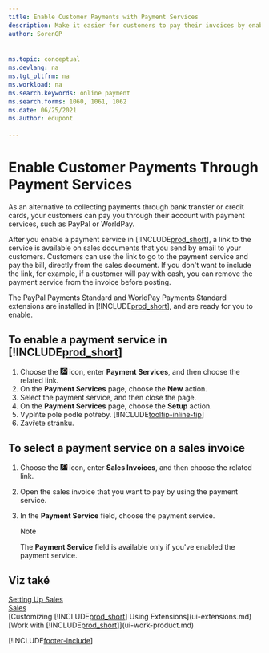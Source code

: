 ```yaml
---
title: Enable Customer Payments with Payment Services
description: Make it easier for customers to pay their invoices by enabling customer payments through payment services.
author: SorenGP


ms.topic: conceptual
ms.devlang: na
ms.tgt_pltfrm: na
ms.workload: na
ms.search.keywords: online payment
ms.search.forms: 1060, 1061, 1062
ms.date: 06/25/2021
ms.author: edupont

---
```

# Enable Customer Payments Through Payment Services
As an alternative to collecting payments through bank transfer or credit cards, your customers can pay you through their account with payment services, such as PayPal or WorldPay.

After you enable a payment service in [!INCLUDE[prod_short](includes/prod_short.md)], a link to the service is available on sales documents that you send by email to your customers. Customers can use the link to go to the payment service and pay the bill, directly from the sales document. If you don't want to include the link, for example, if a customer will pay with cash, you can remove the payment service from the invoice before posting.

The PayPal Payments Standard and WorldPay Payments Standard extensions are installed in [!INCLUDE[prod_short](includes/prod_short.md)], and are ready for you to enable.

## To enable a payment service in [!INCLUDE[prod_short](includes/prod_short.md)]
1. Choose the ![Lightbulb that opens the Tell Me feature.](media/ui-search/search_small.png "Tell me what you want to do") icon, enter **Payment Services**, and then choose the related link.
2. On the **Payment Services** page, choose the **New** action.
3. Select the payment service, and then close the page.
4. On the **Payment Services** page, choose the **Setup** action.
5. Vyplňte pole podle potřeby. [!INCLUDE[tooltip-inline-tip](includes/tooltip-inline-tip_md.md)]
6. Zavřete stránku.

## To select a payment service on a sales invoice
1. Choose the ![Lightbulb that opens the Tell Me feature.](media/ui-search/search_small.png "Tell me what you want to do") icon, enter **Sales Invoices**, and then choose the related link.
2. Open the sales invoice that you want to pay by using the payment service.
3. In the **Payment Service** field, choose the payment service.

   > [!NOTE]  
   > The **Payment Service** field is available only if you've enabled the payment service.

## Viz také
[Setting Up Sales](sales-setup-sales.md)  
[Sales](sales-manage-sales.md)  
[Customizing [!INCLUDE[prod_short](includes/prod_short.md)] Using Extensions](ui-extensions.md)  
[Work with [!INCLUDE[prod_short](includes/prod_short.md)]](ui-work-product.md)


[!INCLUDE[footer-include](includes/footer-banner.md)]